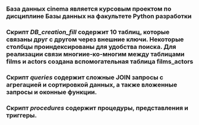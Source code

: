 ### База данных cinema является курсовым проектом по дисциплине Базы данных на факультете Python разработки

### Скрипт *DB_creation_fill* содержит 10 таблиц, которые связаны друг с другом через внешние ключи. Некоторые столбцы проиндексированы для удобства поиска. Для реализации связи многиие-ко-многим между таблицами films и actors создана вспомогательная таблица films_actors

### Скрипт *queries* содержит сложные JOIN запросы с агрегацией и сортировкой данных, а также вложенные запросы и оконные функции.

### Скрипт *procedures* содержит процедуры, представления и триггеры.